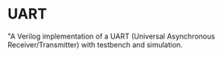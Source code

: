 # UART
"A Verilog implementation of a UART (Universal Asynchronous Receiver/Transmitter) with testbench and simulation.
